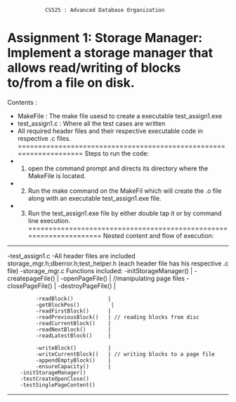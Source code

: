                 CS525 : Advanced Database Organization
Assignment 1:
Storage Manager: Implement a storage manager that allows read/writing 
of blocks to/from a file on disk.
===================================================================
Contents :
- MakeFile : The make file usesd to create a executable test_assign1.exe
- test_assign1.c : Where all the test cases are written
- All required header files and their respective executable code in
respective .c files.
===================================================================
Steps to run the code:
- 1. open the command prompt and directs its directory where the MakeFile
is located.
- 2. Run the make command on the MakeFil which will create the .o file
along with an executable test_assign1.exe file.
- 3. Run the test_assign1.exe file by either double tap it or by command
line execution.
===================================================================
Nested content and flow of execution:
------------------------------------------------------------------- 
 -test_assign1.c
     -All header files are included
      storage_mgr.h;dberror.h;test_helper.h 
      (each header file has his respective .c file)
         -storage_mgr.c
             Functions included:
             -initStorageManager()  |
             -createpageFile()      |
             -openPageFile()        | //manipulating page files
             -closePageFile()       |
             -destroyPageFile()     |
             
             -readBlock()           |
             -getBlockPos()          |
             -readFirstBlock()      |
             -readPreviousBlock()   | // reading blocks from disc
             -readCurrentBlock()    |
             -readNextBlock()       |
             -readLatestBlock()     |
             
             -writeBlock()          |
             -writeCurrentBlock()   | // writing blocks to a page file
             -appendEmptyBlock()    |
             -ensureCapacity()      |
        -initStorageManager()
        -testCreateOpenClose()
        -testSinglePageContent()
-------------------------------------------------------------------